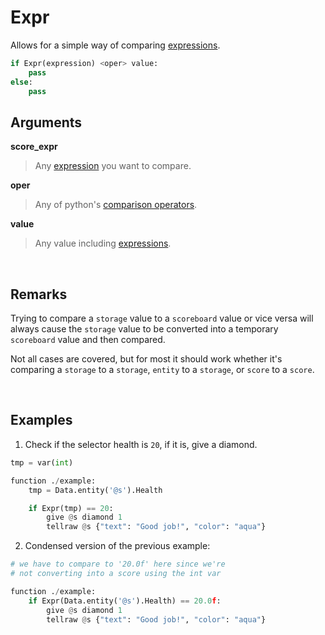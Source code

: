 # Expr

Allows for a simple way of comparing [expressions](https://github.com/rx-modules/bolt-expressions).
<!-- Allows for a simple way of checking scores using python's comparison operators. -->

```py
if Expr(expression) <oper> value:
    pass
else:
    pass
```


## Arguments

**score_expr**
> Any [expression](https://github.com/rx-modules/bolt-expressions) you want to compare.


**oper**
> Any of python's [comparison operators](https://www.w3schools.com/python/gloss_python_comparison_operators.asp).


**value**

> Any value including [expressions](https://github.com/rx-modules/bolt-expressions).


&nbsp;


## Remarks

Trying to compare a `storage` value to a `scoreboard` value or vice versa will always cause the `storage` value to be converted into a temporary `scoreboard` value and then compared.

Not all cases are covered, but for most it should work whether it's comparing a `storage` to a `storage`, `entity` to a `storage`, or `score` to a `score`.

&nbsp;



## Examples

1. Check if the selector health is `20`, if it is, give a diamond.

```py
tmp = var(int)

function ./example:
    tmp = Data.entity('@s').Health

    if Expr(tmp) == 20:
        give @s diamond 1
        tellraw @s {"text": "Good job!", "color": "aqua"}
```

2. Condensed version of the previous example:

```py
# we have to compare to '20.0f' here since we're
# not converting into a score using the int var

function ./example:
    if Expr(Data.entity('@s').Health) == 20.0f:
        give @s diamond 1
        tellraw @s {"text": "Good job!", "color": "aqua"}
```
